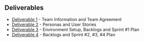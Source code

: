 ## Deliverables
- [Deliverable 1](./d1.pdf) - Team Information and Team Agreement
- [Deliverable 2](./d2.pdf) - Personas and User Stories
- [Deliverable 3](./d3.pdf) - Environment Setup, Backlogs and Sprint #1 Plan
- [Deliverable 4](./d4.pdf) - Backlogs and Sprint #2, #3, #4 Plan
